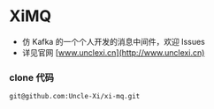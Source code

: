 # XiMQ
- 仿 Kafka 的一个个人开发的消息中间件，欢迎 Issues
- 详见官网 [www.unclexi.cn](http://www.unclexi.cn)

### clone 代码
```shell script
git@github.com:Uncle-Xi/xi-mq.git
```
